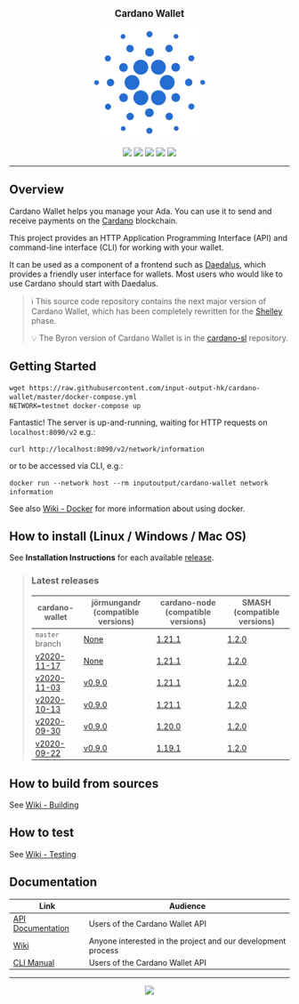 <p align="center">
  <big><strong>Cardano Wallet</strong></big>
</p>

<p align="center">
  <img width="200" src=".github/images/cardano-logo.png"/>
</p>

<p align="center">
  <a href="https://github.com/input-output-hk/cardano-wallet/releases"><img src="https://img.shields.io/github/release-pre/input-output-hk/cardano-wallet.svg?style=for-the-badge" /></a>
  <a href="https://buildkite.com/input-output-hk/cardano-wallet"><img src="https://img.shields.io/buildkite/7ea3dac7a16f066d8dfc8f426a9a9f7a2131e899cd96c444cf/master?label=BUILD&style=for-the-badge"/></a>
  <a href="https://buildkite.com/input-output-hk/cardano-wallet-nightly"><img src="https://img.shields.io/buildkite/59ea9363b8526e867005ca8839db47715bc5f661f36e490143/master?label=BENCHMARK&style=for-the-badge" /></a>
  <a href="https://travis-ci.org/input-output-hk/cardano-wallet"><img src="https://img.shields.io/travis/input-output-hk/cardano-wallet.svg?label=DOCS&style=for-the-badge" /></a>
  <a href="https://github.com/input-output-hk/cardano-wallet/actions?query=workflow%3A%22cardano-wallet+Windows+Tests%22"><img src="https://img.shields.io/github/workflow/status/input-output-hk/cardano-wallet/cardano-wallet%20Windows%20Tests?label=Windows&style=for-the-badge" /></a>

  <!--
  <a href="https://coveralls.io/github/input-output-hk/cardano-wallet?branch=HEAD"><img src="https://img.shields.io/coveralls/github/input-output-hk/cardano-wallet/HEAD?style=for-the-badge" /></a>
  -->
</p>

<hr/>

## Overview

Cardano Wallet helps you manage your Ada. You can use it to send and
receive payments on the [Cardano](https://www.cardano.org) blockchain.

This project provides an HTTP Application Programming Interface (API)
and command-line interface (CLI) for working with your wallet.

It can be used as a component of a frontend such as
[Daedalus](https://daedaluswallet.io), which provides a friendly user
interface for wallets. Most users who would like to use Cardano should
start with Daedalus.

> :information_source: This source code repository contains the next major version of Cardano
> Wallet, which has been completely rewritten for the
> [Shelley](https://cardanoroadmap.com/) phase.
>
> :bulb: The Byron version of Cardano Wallet is in the
> [cardano-sl](https://github.com/input-output-hk/cardano-sl)
> repository.

## Getting Started

```
wget https://raw.githubusercontent.com/input-output-hk/cardano-wallet/master/docker-compose.yml
NETWORK=testnet docker-compose up
```

Fantastic! The server is up-and-running, waiting for HTTP requests on `localhost:8090/v2` e.g.:

```
curl http://localhost:8090/v2/network/information
```

or to be accessed via CLI, e.g.:

```
docker run --network host --rm inputoutput/cardano-wallet network information
```

See also [Wiki - Docker](https://github.com/input-output-hk/cardano-wallet/wiki/Docker) for more information about using docker.

## How to install (Linux / Windows / Mac OS)

See **Installation Instructions** for each available [release](https://github.com/input-output-hk/cardano-wallet/releases).

> ### Latest releases
>
> | cardano-wallet | jörmungandr (compatible versions) | cardano-node (compatible versions) | SMASH (compatible versions)
> | --- | --- | --- | ---
> | `master` branch | [None](https://github.com/input-output-hk/cardano-wallet-jormungandr) | [1.21.1](https://github.com/input-output-hk/cardano-node/releases/tag/1.21.1) | [1.2.0](https://github.com/input-output-hk/smash/releases/tag/1.2.0)
> | [v2020-11-17](https://github.com/input-output-hk/cardano-wallet/releases/tag/v2020-11-17) | [None](https://github.com/input-output-hk/cardano-wallet-jormungandr) | [1.21.1](https://github.com/input-output-hk/cardano-node/releases/tag/1.21.1) | [1.2.0](https://github.com/input-output-hk/smash/releases/tag/1.2.0)
> | [v2020-11-03](https://github.com/input-output-hk/cardano-wallet/releases/tag/v2020-11-03) | [v0.9.0](https://github.com/input-output-hk/jormungandr/releases/tag/v0.9.0) | [1.21.1](https://github.com/input-output-hk/cardano-node/releases/tag/1.21.1) | [1.2.0](https://github.com/input-output-hk/smash/releases/tag/1.2.0)
> | [v2020-10-13](https://github.com/input-output-hk/cardano-wallet/releases/tag/v2020-10-13) | [v0.9.0](https://github.com/input-output-hk/jormungandr/releases/tag/v0.9.0) | [1.21.1](https://github.com/input-output-hk/cardano-node/releases/tag/1.21.1) | [1.2.0](https://github.com/input-output-hk/smash/releases/tag/1.2.0)
> | [v2020-09-30](https://github.com/input-output-hk/cardano-wallet/releases/tag/v2020-09-30) | [v0.9.0](https://github.com/input-output-hk/jormungandr/releases/tag/v0.9.0) | [1.20.0](https://github.com/input-output-hk/cardano-node/releases/tag/1.20.0) | [1.2.0](https://github.com/input-output-hk/smash/releases/tag/1.2.0)
> | [v2020-09-22](https://github.com/input-output-hk/cardano-wallet/releases/tag/v2020-09-22) | [v0.9.0](https://github.com/input-output-hk/jormungandr/releases/tag/v0.9.0) | [1.19.1](https://github.com/input-output-hk/cardano-node/releases/tag/1.19.1) | [1.2.0](https://github.com/input-output-hk/smash/releases/tag/1.2.0)


## How to build from sources

See [Wiki - Building](https://github.com/input-output-hk/cardano-wallet/wiki/Building)

## How to test

See [Wiki - Testing](https://github.com/input-output-hk/cardano-wallet/wiki/Testing)

## Documentation

| Link                                                                                               | Audience                                                     |
| ---                                                                                                | ---                                                          |
| [API Documentation](https://input-output-hk.github.io/cardano-wallet/api/edge)                     | Users of the Cardano Wallet API                              |
| [Wiki](https://github.com/input-output-hk/cardano-wallet/wiki)                                     | Anyone interested in the project and our development process |
| [CLI Manual](https://github.com/input-output-hk/cardano-wallet/wiki/Wallet-command-line-interface) | Users of the Cardano Wallet API                              |

<hr/>

<p align="center">
  <a href="https://github.com/input-output-hk/cardano-wallet/blob/master/LICENSE"><img src="https://img.shields.io/github/license/input-output-hk/cardano-wallet.svg?style=for-the-badge" /></a>
</p>
